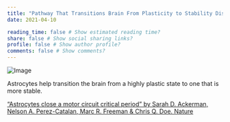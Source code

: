 ```yaml
---
title: "Pathway That Transitions Brain From Plasticity to Stability Discovered"
date: 2021-04-10

reading_time: false # Show estimated reading time?
share: false # Show social sharing links?
profile: false # Show author profile?
comments: false # Show comments?
---
```


![Image](https://sites.google.com/site/bsplkoreauniversity/_/rsrc/1625602885607/general/pathwaythattransitionsbrainfromplasticitytostabilitydiscovered/Screenshot%20from%202021-04-10%2002-15-44.png)

Astrocytes help transition the brain from a highly plastic state to one that is more stable.

[“Astrocytes close a motor circuit critical period” by Sarah D. Ackerman, Nelson A. Perez-Catalan, Marc R. Freeman & Chris Q. Doe. Nature](https://www.nature.com/articles/s41586-021-03441-2)
